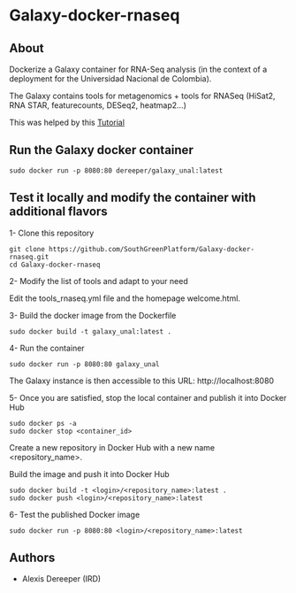 # Galaxy-docker-rnaseq

## About

Dockerize a Galaxy container for RNA-Seq analysis (in the context of a deployment for the Universidad Nacional de Colombia).

The Galaxy contains tools for metagenomics + tools for RNASeq (HiSat2, RNA STAR, featurecounts, DESeq2, heatmap2...)

This was helped by this [Tutorial](https://depot.galaxyproject.org/hub/attachments/events/2021-05-gr4-tool-devs/gr4-tool-devs-docker.pdf)

## Run the Galaxy docker container

```
sudo docker run -p 8080:80 dereeper/galaxy_unal:latest
```

## Test it locally and modify the container with additional flavors

1- Clone this repository

```
git clone https://github.com/SouthGreenPlatform/Galaxy-docker-rnaseq.git
cd Galaxy-docker-rnaseq
```

2- Modify the list of tools and adapt to your need

Edit the  tools_rnaseq.yml file and the homepage welcome.html.

3- Build the docker image from the Dockerfile

```
sudo docker build -t galaxy_unal:latest .
```

4- Run the container

```
sudo docker run -p 8080:80 galaxy_unal
```

The Galaxy instance is then accessible to this URL: http://localhost:8080


5- Once you are satisfied, stop the local container and publish it into Docker Hub

```
sudo docker ps -a
sudo docker stop <container_id>
```

Create a new repository in Docker Hub with a new name <repository_name>.

Build the image and push it into Docker Hub

```
sudo docker build -t <login>/<repository_name>:latest .
sudo docker push <login>/<repository_name>:latest
```

6- Test the published Docker image

```
sudo docker run -p 8080:80 <login>/<repository_name>:latest
```

## Authors

* Alexis Dereeper (IRD)
